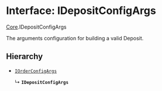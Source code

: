 # Interface: IDepositConfigArgs

[Core](../modules/Core.md).IDepositConfigArgs

The arguments configuration for building a valid Deposit.

## Hierarchy

- [`IOrderConfigArgs`](Core.IOrderConfigArgs.md)

  ↳ **`IDepositConfigArgs`**
